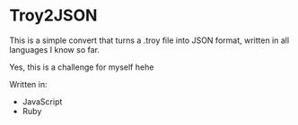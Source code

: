 # Troy2JSON

This is a simple convert that turns a .troy file into JSON format, written in all languages I know so far.

Yes, this is a challenge for myself hehe

Written in:

- JavaScript
- Ruby
